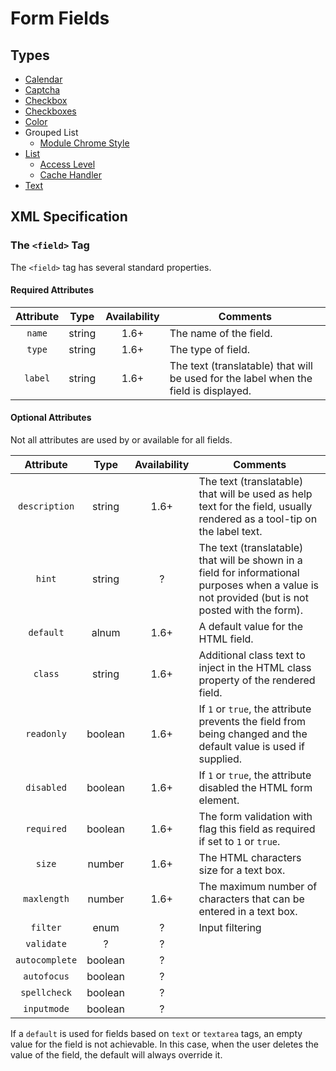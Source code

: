 # Form Fields

## Types

* [Calendar](#/en/cms/platform/form/field-calendar.md)
* [Captcha](#/en/cms/platform/form/field-captcha.md)
* [Checkbox](#/en/cms/platform/form/field-checkbox.md)
* [Checkboxes](#/en/cms/platform/form/field-checkboxes.md)
* [Color](#/en/cms/platform/form/field-color.md)
* Grouped List
    * [Module Chrome Style](#/en/cms/platform/form/field-chromestyle.md)
* [List](#/en/cms/platform/form/field-list.md)
    * [Access Level](#/en/cms/platform/form/field-accesslevel.md)
    * [Cache Handler](#/en/cms/platform/form/field-cachehandler.md)
* [Text](#/en/cms/platform/form/field-text.md)

## XML Specification

### The `<field>` Tag

The `<field>` tag has several standard properties.

#### Required Attributes

| Attribute | Type | Availability | Comments |
| :-------: | :--: | :----------: | -------- |
| `name`    | string | 1.6+ | The name of the field. |
| `type`    | string | 1.6+ | The type of field. |
| `label`   | string | 1.6+ | The text (translatable) that will be used for the label when the field is displayed. |

#### Optional Attributes

Not all attributes are used by or available for all fields.

| Attribute | Type | Availability | Comments |
| :-------: | :--: | :----------: | -------- |
| `description` | string | 1.6+ | The text (translatable) that will be used as help text for the field, usually rendered as a tool-tip on the label text. |
| `hint` | string | ? | The text (translatable) that will be shown in a field for informational purposes when a value is not provided (but is not posted with the form). |
| `default` | alnum | 1.6+ | A default value for the HTML field. |
| `class` | string | 1.6+ | Additional class text to inject in the HTML class property of the rendered field. |
| `readonly` | boolean | 1.6+ | If `1` or `true`, the attribute prevents the field from being changed and the default value is used if supplied. |
| `disabled` | boolean | 1.6+ | If `1` or `true`, the attribute disabled the HTML form element. |
| `required` | boolean | 1.6+ | The form validation with flag this field as required if set to `1` or `true`. |
| `size` | number | 1.6+ | The HTML characters size for a text box. |
| `maxlength` | number | 1.6+ | The maximum number of characters that can be entered in a text box. |
| `filter` | enum | ? | Input filtering |
| `validate` | ? | ? |  |
| `autocomplete` | boolean | ? |  |
| `autofocus` | boolean | ? |  |
| `spellcheck` | boolean | ? |  |
| `inputmode` | boolean | ? |  |

If a `default` is used for fields based on `text` or `textarea` tags, an empty value for the field is not achievable.
In this case, when the user deletes the value of the field, the default will always override it.

